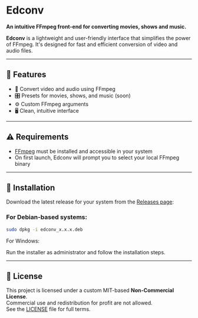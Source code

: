 # Edconv

**An intuitive FFmpeg front-end for converting movies, shows and music.**

**Edconv** is a lightweight and user-friendly interface that simplifies the power of FFmpeg. It's designed for fast and efficient conversion of video and audio files.

---

## 🚀 Features

- 🎥 Convert video and audio using FFmpeg
- 🎛️ Presets for movies, shows, and music (soon)
- ⚙️ Custom FFmpeg arguments
- 🖥️ Clean, intuitive interface

---

## ⚠️ Requirements

- [FFmpeg](https://ffmpeg.org/download.html) must be installed and accessible in your system
- On first launch, Edconv will prompt you to select your local FFmpeg binary

---

## 🔧 Installation

Download the latest release for your system from the [Releases page](https://github.com/seu-usuario/edconv/releases):

### For Debian-based systems:  
```bash
sudo dpkg -i edconv_x.x.x.deb
```

For Windows:  

Run the installer as administrator and follow the installation steps.

---

## 📖 License

This project is licensed under a custom MIT-based **Non-Commercial License**.  
Commercial use and redistribution for profit are not allowed.  
See the [LICENSE](./LICENSE) file for full terms.

